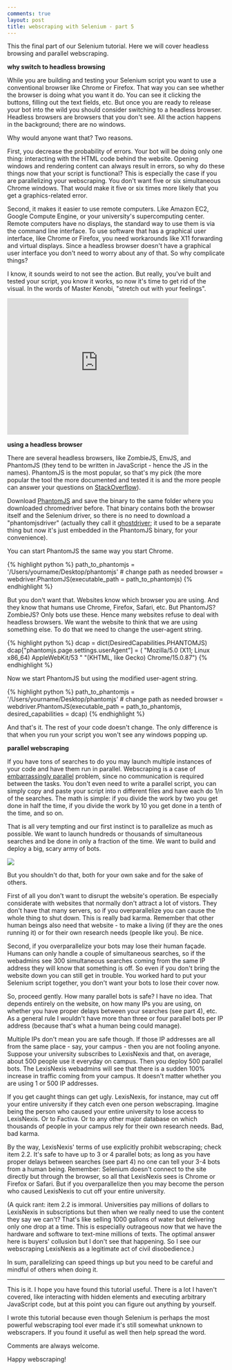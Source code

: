 ```yaml
---
comments: true
layout: post
title: webscraping with Selenium - part 5
---
```


This the final part of our Selenium tutorial. Here we will cover headless browsing and parallel webscraping.

<strong>why switch to headless browsing</strong>

While you are building and testing your Selenium script you want to use a conventional browser like Chrome or Firefox. That way you can see whether the browser is doing what you want it do. You can see it clicking the buttons, filling out the text fields, etc. But once you are ready to release your bot into the wild you should consider switching to a headless browser. Headless browsers are browsers that you don't see. All the action happens in the background; there are no windows.

Why would anyone want that? Two reasons.

First, you decrease the probability of errors. Your bot will be doing only one thing: interacting with the HTML code behind the website. Opening windows and rendering content can always result in errors, so why do these things now that your script is functional? This is especially the case if you are parallelizing your webscraping. You don't want five or six simultaneous Chrome windows. That would make it five or six times more likely that you get a graphics-related error.

Second, it makes it easier to use remote computers. Like Amazon EC2, Google Compute Engine, or your university's supercomputing center. Remote computers have no displays, the standard way to use them is via the command line interface. To use software that has a graphical user interface, like Chrome or Firefox, you need workarounds like X11 forwarding and virtual displays. Since a headless browser doesn't have a graphical user interface you don't need to worry about any of that. So why complicate things?

I know, it sounds weird to not see the action. But really, you've built and tested your script, you know it works, so now it's time to get rid of the visual. In the words of Master Kenobi, "stretch out with your feelings".

<iframe width="420" height="315" src="https://www.youtube.com/embed/X69NCLxwLEY" frameborder="0" allowfullscreen></iframe>

<strong>using a headless browser</strong>

There are several headless browsers, like ZombieJS, EnvJS, and PhantomJS (they tend to be written in JavaScript - hence the JS in the names). PhantomJS is the most popular, so that's my pick (the more popular the tool the more documented and tested it is and the more people can answer your questions on [StackOverflow](http://stackoverflow.com/)). 

Download [PhantomJS](http://phantomjs.org/) and save the binary to the same folder where you downloaded chromedriver before. That binary contains both the browser itself and the Selenium driver, so there is no need to download a "phantomjsdriver" (actually they call it [ghostdriver](https://github.com/detro/ghostdriver); it used to be a separate thing but now it's just embedded in the PhantomJS binary, for your convenience).

You can start PhantomJS the same way you start Chrome.

{% highlight python %}
path_to_phantomjs = '/Users/yourname/Desktop/phantomjs' # change path as needed
browser = webdriver.PhantomJS(executable_path = path_to_phantomjs)
{% endhighlight %}

But you don't want that. Websites know which browser you are using. And they know that humans use Chrome, Firefox, Safari, etc. But PhantomJS? ZombieJS? Only bots use these. Hence many websites refuse to deal with headless browsers. We want the website to think that we are using something else. To do that we need to change the user-agent string.

{% highlight python %}
dcap = dict(DesiredCapabilities.PHANTOMJS)
dcap["phantomjs.page.settings.userAgent"] = (
     "Mozilla/5.0 (X11; Linux x86_64) AppleWebKit/53 "
     "(KHTML, like Gecko) Chrome/15.0.87")
{% endhighlight %}

Now we start PhantomJS but using the modified user-agent string.

{% highlight python %}
path_to_phantomjs = '/Users/yourname/Desktop/phantomjs' # change path as needed
browser = webdriver.PhantomJS(executable_path = path_to_phantomjs, desired_capabilities = dcap)
{% endhighlight %}

And that's it. The rest of your code doesn't change. The only difference is that when you run your script you won't see any windows popping up.

<strong>parallel webscraping</strong>

If you have tons of searches to do you may launch multiple instances of your code and have them run in parallel. Webscraping is a case of [embarrassingly parallel](http://en.wikipedia.org/wiki/Embarrassingly_parallel) problem, since no communication is required between the tasks. You don't even need to write a parallel script, you can simply copy and paste your script into n different files and have each do 1/n of the searches. The math is simple: if you divide the work by two you get done in half the time, if you divide the work by 10 you get done in a tenth of the time, and so on.

That is all very tempting and our first instinct is to parallelize as much as possible. We want to launch hundreds or thousands of simultaneous searches and be done in only a fraction of the time. We want to build and deploy a big, scary army of bots.

[![](http://i.imgur.com/vhqO1Vp.jpg)](http://imgur.com/vhqO1Vp)

But you shouldn't do that, both for your own sake and for the sake of others.

First of all you don't want to disrupt the website's operation. Be especially considerate with websites that normally don't attract a lot of vistors. They don't have that many servers, so if you overparallelize you can cause the whole thing to shut down. This is really bad karma. Remember that other human beings also need that website - to make a living (if they are the ones running it) or for their own research needs (people like you). Be nice.

Second, if you overparallelize your bots may lose their human façade. Humans can only handle a couple of simultaneous searches, so if the webadmins see 300 simultaneous searches coming from the same IP address they will know that something is off. So even if you don't bring the website down you can still get in trouble. You worked hard to put your Selenium script together, you don't want your bots to lose their cover now.

So, proceed gently. How many parallel bots is safe? I have no idea. That depends entirely on the website, on how many IPs you are using, on whether you have proper delays between your searches (see part 4), etc. As a general rule I wouldn't have more than three or four parallel bots per IP address (because that's what a human being could manage).

Multiple IPs don't mean you are safe though. If those IP addresses are all from the same place - say, your campus - then you are not fooling anyone. Suppose your university subscribes to LexisNexis and that, on average, about 500 people use it everyday on campus. Then you deploy 500 parallel bots. The LexisNexis webadmins will see that there is a sudden 100% increase in traffic coming from your campus. It doesn't matter whether you are using 1 or 500 IP addresses.

If you get caught things can get ugly. LexisNexis, for instance, may cut off your entire university if they catch even one person webscraping. Imagine being the person who caused your entire university to lose access to LexisNexis. Or to Factiva. Or to any other major database on which thousands of people in your campus rely for their own research needs. Bad, bad karma.

By the way, LexisNexis' terms of use explicitly prohibit webscraping; check item 2.2. It's safe to have up to 3 or 4 parallel bots; as long as you have proper delays between searches (see part 4) no one can tell your 3-4 bots from a human being. Remember: Selenium doesn't connect to the site directly but through the browser, so all that LexisNexis sees is Chrome or Firefox or Safari. But if you overparallelize then you may become the person who caused LexisNexis to cut off your entire university.

(A quick rant: item 2.2 is immoral. Universities pay millions of dollars to LexisNexis in subscriptions but then when we really need to use the content they say we can't? That's like selling 1000 gallons of water but delivering only one drop at a time. This is especially outrageous now that we have the hardware and software to text-mine millions of texts. The optimal answer here is buyers' collusion but I don't see that happening. So I see our webscraping LexisNexis as a legitimate act of civil disobedience.)

In sum, parallelizing can speed things up but you need to be careful and mindful of others when doing it.



* * *



This is it. I hope you have found this tutorial useful. There is a lot I haven't covered, like interacting with hidden elements and executing arbitrary JavaScript code, but at this point you can figure out anything by yourself.

I wrote this tutorial because even though Selenium is perhaps the most powerful webscraping tool ever made it's still somewhat unknown to webscrapers. If you found it useful as well then help spread the word.

Comments are always welcome. 

Happy webscraping!
